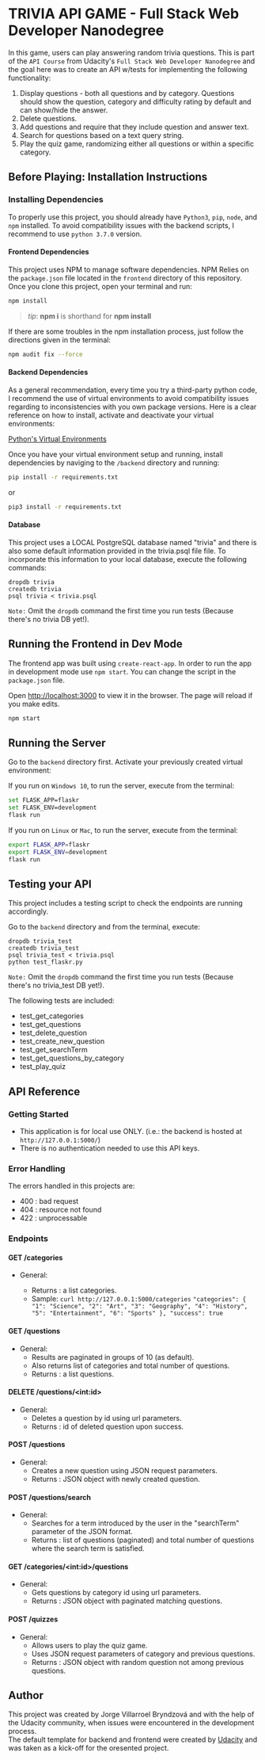 # TRIVIA API GAME - Full Stack Web Developer Nanodegree

In this game, users can play answering random trivia questions. This is part of the `API Course` from Udacity's `Full Stack Web Developer Nanodegree` and the goal here was to create an API w/tests for implementing the following functionality:

1. Display questions - both all questions and by category. Questions should show the question, category and difficulty rating by default and can show/hide the answer.
2. Delete questions.
3. Add questions and require that they include question and answer text.
4. Search for questions based on a text query string.
5. Play the quiz game, randomizing either all questions or within a specific category.

## Before Playing: Installation Instructions

### Installing Dependencies

To properly use this project, you should already have `Python3`, `pip`, `node`, and `npm` installed. To avoid compatibility issues with the backend scripts, I recommend to use `python 3.7.0` version.

#### Frontend Dependencies

This project uses NPM to manage software dependencies. NPM Relies on the `package.json` file located in the `frontend` directory of this repository. Once you clone this project, open your terminal and run:

```bash
npm install
```

> _tip_: **npm i** is shorthand for **npm install**

If there are some troubles in the npm installation process, just follow the directions given in the terminal:

```bash
npm audit fix --force
```

#### Backend Dependencies

As a general recommendation, every time you try a third-party python code, I recommend the use of virtual environments to avoid compatibility issues regarding to inconsistencies with you own package versions. Here is a clear reference on how to install, activate and deactivate your virtual environments:

[Python's Virtual Environments](https://uoa-eresearch.github.io/eresearch-cookbook/recipe/2014/11/26/python-virtual-env/#:~:text=The%20virtual%20environment%20is%20a,them%20in%20the%20virtual%20environment)

Once you have your virtual environment setup and running, install dependencies by naviging to the `/backend` directory and running:

```bash
pip install -r requirements.txt
```

or

```bash
pip3 install -r requirements.txt
```

#### Database

This project uses a LOCAL PostgreSQL database named "trivia" and there is also some default information provided in the trivia.psql file file. To incorporate this information to your local database, execute the following commands:

```
dropdb trivia
createdb trivia
psql trivia < trivia.psql
```

`Note:` Omit the `dropdb` command the first time you run tests (Because there's no trivia DB yet!).

## Running the Frontend in Dev Mode

The frontend app was built using `create-react-app`. In order to run the app in development mode use `npm start`. You can change the script in the `package.json` file.

Open [http://localhost:3000](http://localhost:3000) to view it in the browser. The page will reload if you make edits.<br>

```bash
npm start
```

## Running the Server

Go to the `backend` directory first. Activate your previously created virtual environment:

If you run on `Windows 10`, to run the server, execute from the terminal:

```bash
set FLASK_APP=flaskr
set FLASK_ENV=development
flask run
```

If you run on `Linux` or `Mac`, to run the server, execute from the terminal:

```bash
export FLASK_APP=flaskr
export FLASK_ENV=development
flask run
```

## Testing your API

This project includes a testing script to check the endpoints are running accordingly.

Go to the `backend` directory and from the terminal, execute:

```
dropdb trivia_test
createdb trivia_test
psql trivia_test < trivia.psql
python test_flaskr.py
```

`Note:` Omit the `dropdb` command the first time you run tests (Because there's no trivia_test DB yet!).

The following tests are included:

- test_get_categories
- test_get_questions
- test_delete_question
- test_create_new_question
- test_get_searchTerm
- test_get_questions_by_category
- test_play_quiz

## API Reference

### Getting Started

- This application is for local use ONLY. (i.e.: the backend is hosted at `http://127.0.0.1:5000/`)
- There is no authentication needed to use this API keys.

### Error Handling

The errors handled in this projects are:

- 400 : bad request
- 404 : resource not found
- 422 : unprocessable

### Endpoints

#### GET /categories

- General:

  - Returns : a list categories.
  - Sample: `curl http://127.0.0.1:5000/categories`
    `"categories": { "1": "Science", "2": "Art", "3": "Geography", "4": "History", "5": "Entertainment", "6": "Sports" }, "success": true `

#### GET /questions

- General:
  - Results are paginated in groups of 10 (as default).
  - Also returns list of categories and total number of questions.
  - Returns : a list questions.

#### DELETE /questions/\<int:id\>

- General:
  - Deletes a question by id using url parameters.
  - Returns : id of deleted question upon success.

#### POST /questions

- General:
  - Creates a new question using JSON request parameters.
  - Returns : JSON object with newly created question.

#### POST /questions/search

- General:
  - Searches for a term introduced by the user in the "searchTerm" parameter of the JSON format.
  - Returns : list of questions (paginated) and total number of questions where the search term is satisfied.

#### GET /categories/\<int:id\>/questions

- General:
  - Gets questions by category id using url parameters.
  - Returns : JSON object with paginated matching questions.

#### POST /quizzes

- General:
  - Allows users to play the quiz game.
  - Uses JSON request parameters of category and previous questions.
  - Returns : JSON object with random question not among previous questions.

## Author

This project was created by Jorge Villarroel Bryndzová and with the help of the Udacity community, when issues were encountered in the development process.<br>
The default template for backend and frontend were created by [Udacity](https://www.udacity.com/) and was taken as a kick-off for the oresented project.
